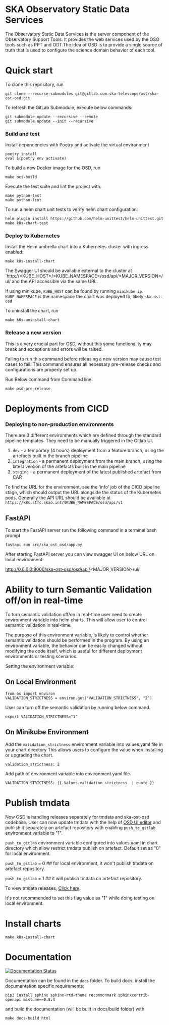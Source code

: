 SKA Observatory Static Data Services
=====================================

The Observatory Static Data Services is the server component of the
Observatory Support Tools. It provides the web services used by the OSO tools such as PPT and ODT.The idea of OSD is to provide a single source of truth that is used to configure the science domain behavior of each tool.

# Quick start
To clone this repository, run

```
git clone --recurse-submodules git@gitlab.com:ska-telescope/ost/ska-ost-osd.git
```

To refresh the GitLab Submodule, execute below commands:

```
git submodule update --recursive --remote
git submodule update --init --recursive
```

### Build and test

Install dependencies with Poetry and activate the virtual environment

```
poetry install
eval $(poetry env activate)
```

To build a new Docker image for the OSD, run

```
make oci-build
```

Execute the test suite and lint the project with:

```
make python-test
make python-lint
```

To run a helm chart unit tests to verify helm chart configuration:

```
helm plugin install https://github.com/helm-unittest/helm-unittest.git
make k8s-chart-test
```

### Deploy to Kubernetes

Install the Helm umbrella chart into a Kubernetes cluster with ingress enabled:

```
make k8s-install-chart
```

The Swagger UI should be available external to the cluster at `http://<KUBE_HOST>/<KUBE_NAMESPACE>/osd/api/<MAJOR_VERSION>/ui/ and the API accessible via the same URL.

If using minikube, `KUBE_HOST` can be found by running `minikube ip`.
`KUBE_NAMESPACE` is the namespace the chart was deployed to, likely `ska-ost-osd`

To uninstall the chart, run

```
make k8s-uninstall-chart
```

### Release a new version

This is a very crucial part for OSD, without this some functionality may break and exceptions and errors will be raised.

Failing to run this command before releasing a new version may cause test cases to fail. This command ensures all necessary pre-release checks and configurations are properly set up.

Run Below command from Command line.

```
make osd-pre-release
```


# Deployments from CICD

### Deploying to non-production environments

There are 3 different environments which are defined through the standard pipeline templates. They need to be manually triggered in the Gitlab UI.

1. `dev` - a temporary (4 hours) deployment from a feature branch, using the artefacts built in the branch pipeline
2. `integration` - a permanent deployment from the main branch, using the latest version of the artefacts built in the main pipeline
3. `staging` - a permanent deployment of the latest published artefact from CAR

To find the URL for the environment, see the 'info' job of the CICD pipeline stage, which should output the URL alongside the status of the Kubernetes pods.
Generally the API URL should be available at  `https://k8s.stfc.skao.int/$KUBE_NAMESPACE/osd/api/v1`


## FastAPI
To start the FastAPI server run the following command in a terminal bash prompt

```
fastapi run src/ska_ost_osd/app.py
```

After starting FastAPI server you can view swagger UI on below URL on local environment:

http://0.0.0.0:8000/ska-ost-osd/osd/api/<MAJOR_VERSION>/ui/

# Ability to turn Semantic Validation off/on in real-time

To turn semantic validation off/on in real-time user need to create environment variable into helm charts.
This will allow user to control semantic validation in real-time.

The purpose of this environment variable, is likely to control whether semantic validation
should be performed in the program. By using an environment variable, the behavior can be easily
changed without modifying the code itself, which is useful for different deployment environments or testing scenarios.

Setting the environment variable:

## On Local Environment

```
from os import environ
VALIDATION_STRICTNESS = environ.get("VALIDATION_STRICTNESS", "2")
```

User can turn off the semantic validation by running below command.

```
export VALIDATION_STRICTNESS="1"
```

## On Minikube Environment


Add the `validation_strictness` environment variable into values.yaml file in your chart directory
This allows users to configure the value when installing or upgrading the chart.

```
validation_strictness: 2
```

Add path of environment variable into environment.yaml file.

```
VALIDATION_STRICTNESS: {{.Values.validation_strictness  | quote }}
```

# Publish tmdata

Now OSD is handling releases separately for tmdata and ska-ost-osd codebase.
User can now update tmdata with the help of [ OSD UI editor](https://k8s.stfc.skao.int/ska-oso-integration/osd) and publish it separately on artefact repository with enabling `push_to_gitlab` environment variable to "1".

`push_to_gitlab` environment variable configured into values.yaml in chart directory
which allow restrict tmdata publish on artefact. Default set as "0" for local environment.

`push_to_gitlab` = 0 ## for local environment, it won't publish tmdata on artefact repository.

`push_to_gitlab` = 1 ## it will publish tmdata on artefact repository.

To view tmdata releases, [ Click here](https://gitlab.com/ska-telescope/ost/ska-ost-osd/-/blob/main/tmdata/version_mapping/latest_release.txt?ref_type=heads).

It's not recommended  to set this flag value as "1" while doing testing on local environment.

# Install charts

```
make k8s-install-chart
```

# Documentation

[![Documentation Status](https://readthedocs.org/projects/ska-telescope-ska-ost-osd/badge/?version=latest)](https://developer.skao.int/projects/ska-ost-osd/en/latest/?badge=latest)

Documentation can be found in the ``docs`` folder. To build docs, install the
documentation specific requirements:

```
pip3 install sphinx sphinx-rtd-theme recommonmark sphinxcontrib-openapi mistune==0.8.4
```

and build the documentation (will be built in docs/build folder) with

```
make docs-build html
```
